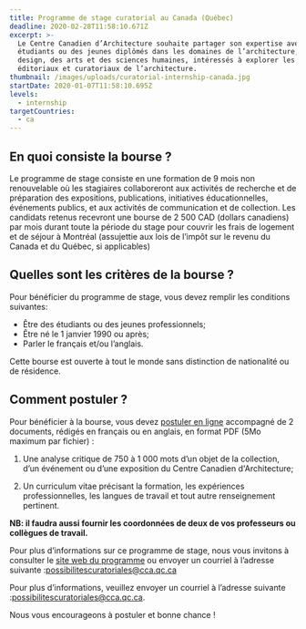 ```yaml
---
title: Programme de stage curatorial au Canada (Québec)
deadline: 2020-02-28T11:58:10.671Z
excerpt: >-
  Le Centre Canadien d’Architecture souhaite partager son expertise avec des
  étudiants ou des jeunes diplômés dans les domaines de l’architecture, du
  design, des arts et des sciences humaines, intéressés à explorer les aspects
  éditoriaux et curatoriaux de l’architecture.
thumbnail: /images/uploads/curatorial-internship-canada.jpg
startDate: 2020-01-07T11:58:10.695Z
levels:
  - internship
targetCountries:
  - ca
---
```

## En quoi consiste la bourse ?

Le programme de stage consiste en une formation de 9 mois non renouvelable où les stagiaires collaboreront aux activités de recherche et de préparation des expositions, publications, initiatives éducationnelles, événements publics, et aux activités de communication et de collection. Les candidats retenus recevront une bourse de 2 500 CAD (dollars canadiens) par mois durant toute la période du stage pour couvrir les frais de logement et de séjour à Montréal (assujettie aux lois de l’impôt sur le revenu du Canada et du Québec, si applicables)

## Quelles sont les critères de la bourse ?

Pour bénéficier du programme de stage, vous devez remplir les conditions suivantes:

* Être des étudiants ou des jeunes professionnels;
* Être né le 1 janvier 1990 ou après;
* Parler le français et/ou l’anglais.

Cette bourse est ouverte à tout le monde sans distinction de nationalité ou de résidence.

## Comment postuler ?

Pour bénéficier à la bourse, vous devez <a href="https://form.jotform.com/93316408956263" target="_blank" rel="noopener noreferrer">postuler en ligne</a> accompagné de 2 documents, rédigés en français ou en anglais, en format PDF (5Mo maximum par fichier) :

1) Une analyse critique de 750 à 1 000 mots d’un objet de la collection, d’un événement ou d’une exposition du Centre Canadien d'Architecture;

2) Un curriculum vitae précisant la formation, les expériences professionnelles, les langues de travail et tout autre renseignement pertinent.

**NB: il faudra aussi fournir les coordonnées de deux de vos professeurs ou collègues de travail.**

Pour plus d’informations sur ce programme de stage, nous vous invitons à consulter le <a href="https://www.cca.qc.ca/fr/38803/programme-de-stages-curatoriaux" target="_blank" rel="noopener noreferrer">site web du programme</a> ou envoyer un courriel à l’adresse suivante :[possibilitescuratoriales@cca.qc.ca](mailto:possibilitescuratoriales@cca.qc.ca)

Pour plus d’informations, veuillez envoyer un courriel à l’adresse suivante :[possibilitescuratoriales@cca.qc.ca](mailto:possibilitescuratoriales@cca.qc.ca).

Nous vous encourageons à postuler et bonne chance !
